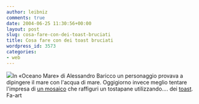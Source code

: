 ```yaml
---
author: leibniz
comments: true
date: 2004-06-25 11:30:56+00:00
layout: post
slug: cosa-fare-con-dei-toast-bruciati
title: Cosa fare con dei toast bruciati
wordpress_id: 3573
categories:
- web
---
```


![](http://www.fa-art.pp.se/baToaster.jpg)In «Oceano Mare» di Alessandro Baricco un personaggio provava a dipingere il mare con l'acqua di mare. Oggigiorno invece meglio tentare l'impresa di [un mosaico](http://www.fa-art.pp.se/Baires.htm) che raffiguri un tostapane utilizzando.... dei [toast](http://www.fa-art.pp.se/baToaster.jpg).
Fa-art
